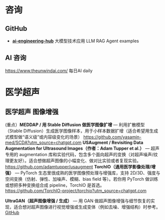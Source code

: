 # 咨询
## GitHub
* **[ai-engineering-hub](https://github.com/patchy631/ai-engineering-hub)**  大模型技术应用 LLM RAG Agent examples

## AI 咨询
https://www.theunwindai.com/ 每日AI daily

# 医学超声
## 医学超声 图像增强

(重点）**MEDDAP / 用 Stable Diffusion 做医学图像扩增** — 利用扩散模型（Stable Diffusion）生成医学图像样本，用于小样本数据扩增（适合希望用生成式模型做“语义级”或内容级变化的场景）
https://github.com/yasamin-med/SCDA?utm_source=chatgpt.com
**USAugment / Revisiting Data Augmentation for Ultrasound Images（作者：Adam Tupper et al.）** — 超声专用的 augmentation 库和实验代码，包含多个面向超声的变换（对超声噪声/纹理更友好）。适合想做超声图像的小幅变化、做对比实验或者复现实验。
https://github.com/adamtupper/usaugment
**TorchIO（通用医学影像处理/增强）** — PyTorch 生态里很成熟的医学图像预处理与增强库，支持 2D/3D、强度与空间变换（仿射、弹性、加噪声、模糊、bias field 等）。若你用 PyTorch 做训练或想把多种变换组合成 pipeline，TorchIO 是首选。
https://github.com/TorchIO-project/torchio?utm_source=chatgpt.com

**UltraGAN（超声图像增强 / 生成）** — 用 GAN 做超声图像增强与细节恢复的实现，适合想对超声图像进行视觉增强或生成变体（例如去噪、增强结构）时参考。 [GitHub](https://github.com/BCV-Uniandes/UltraGAN?utm_source=chatgpt.com)



